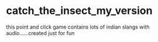 # catch_the_insect_my_version



this point and click game contains lots of indian slangs with audio......created just for fun

